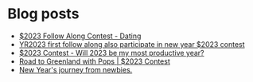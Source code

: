 # Blog posts
<!-- BLOG-POST-LIST:START -->
- [$2023 Follow Along Contest - Dating](https://afflift.com/f/threads/2023-follow-along-contest-dating.10296/)
- [YR2023 first follow along also participate in new year $2023 contest](https://afflift.com/f/threads/yr2023-first-follow-along-also-participate-in-new-year-2023-contest.10279/)
- [$2023 Contest - Will 2023 be my most productive year?](https://afflift.com/f/threads/2023-contest-will-2023-be-my-most-productive-year.10235/)
- [Road to Greenland with Pops | $2023 Contest](https://afflift.com/f/threads/road-to-greenland-with-pops-2023-contest.10201/)
- [New Year&#39;s journey from newbies.](https://afflift.com/f/threads/new-years-journey-from-newbies.10193/)
<!-- BLOG-POST-LIST:END -->
